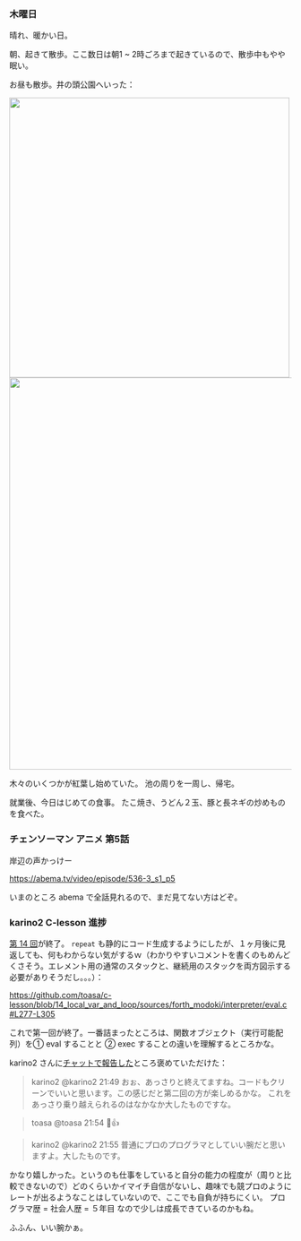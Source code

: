 ### 木曜日

晴れ、暖かい日。

朝、起きて散歩。ここ数日は朝1 ~ 2時ごろまで起きているので、散歩中もやや眠い。

お昼も散歩。井の頭公園へいった：

<img src="https://i.imgur.com/OEEb2Jo.jpg" width="500">

<img src="https://i.imgur.com/sTlvF3v.jpg" width="700">

木々のいくつかが紅葉し始めていた。
池の周りを一周し、帰宅。

就業後、今日はじめての食事。
たこ焼き、うどん２玉、豚と長ネギの炒めものを食べた。

### チェンソーマン アニメ 第5話

岸辺の声かっけー

https://abema.tv/video/episode/536-3_s1_p5

いまのところ abema で全話見れるので、まだ見てない方はどぞ。

### karino2 C-lesson 進捗

[第 14 回](https://karino2.github.io/c-lesson/forth_modoki.html#14-%E3%83%AD%E3%83%BC%E3%82%AB%E3%83%AB%E5%A4%89%E6%95%B0%E3%81%A8%E3%83%AB%E3%83%BC%E3%83%97%E3%82%92%E5%AE%9F%E8%A3%85%E3%81%97%E3%82%88%E3%81%86)が終了。
`repeat` も静的にコード生成するようにしたが、１ヶ月後に見返しても、何もわからない気がするｗ（わかりやすいコメントを書くのもめんどくさそう。エレメント用の通常のスタックと、継続用のスタックを両方図示する必要がありそうだし。。。）：

https://github.com/toasa/c-lesson/blob/14_local_var_and_loop/sources/forth_modoki/interpreter/eval.c#L277-L305

これで第一回が終了。一番詰まったところは、関数オブジェクト（実行可能配列）を① eval することと ② exec することの違いを理解するところかな。

karino2 さんに[チャットで報告した](https://gitter.im/karino2_program_lesson/c-lesson)ところ褒めていただけた：

> karino2 @karino2 21:49
> おぉ、あっさりと終えてますね。コードもクリーンでいいと思います。この感じだと第二回の方が楽しめるかな。
これをあっさり乗り越えられるのはなかなか大したものですな。

> toasa @toasa 21:54
🙏👍

> karino2 @karino2 21:55
普通にプロのプログラマとしていい腕だと思いますよ。大したものです。

かなり嬉しかった。というのも仕事をしていると自分の能力の程度が（周りと比較できないので）どのくらいかイマイチ自信がないし、趣味でも競プロのようにレートが出るようなことはしていないので、ここでも自負が持ちにくい。
プログラマ歴 = 社会人歴 = ５年目 なので少しは成長できているのかもね。

ふふん、いい腕かぁ。